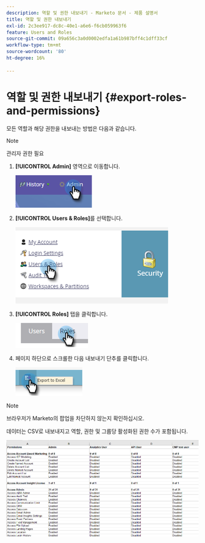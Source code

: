 ```yaml
---
description: 역할 및 권한 내보내기 - Marketo 문서 - 제품 설명서
title: 역할 및 권한 내보내기
exl-id: 2c3ee917-dc8c-40e1-a6e6-f6cb059963f6
feature: Users and Roles
source-git-commit: 09a656c3a0d0002edfa1a61b987bff4c1dff33cf
workflow-type: tm+mt
source-wordcount: '80'
ht-degree: 16%

---
```


# 역할 및 권한 내보내기 {#export-roles-and-permissions}

모든 역할과 해당 권한을 내보내는 방법은 다음과 같습니다.

>[!NOTE]
>
>관리자 권한 필요

1. **[!UICONTROL Admin]** 영역으로 이동합니다.

   ![](assets/export-roles-and-permissions-1.png)

1. **[!UICONTROL Users & Roles]**&#x200B;를 선택합니다.

   ![](assets/export-roles-and-permissions-2.png)

1. **[!UICONTROL Roles]** 탭을 클릭합니다.

   ![](assets/export-roles-and-permissions-3.png)

1. 페이지 하단으로 스크롤한 다음 내보내기 단추를 클릭합니다.

   ![](assets/export-roles-and-permissions-4.png)

>[!NOTE]
>
>브라우저가 Marketo의 팝업을 차단하지 않는지 확인하십시오.

데이터는 CSV로 내보내지고 역할, 권한 및 그룹당 활성화된 권한 수가 포함됩니다.

![](assets/export-roles-and-permissions-5.png)
